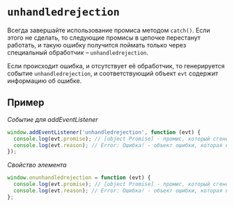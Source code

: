 # `unhandledrejection`

Всегда завершайте использование промиса методом `catch()`. Если этого не сделать, то следующие промисы в цепочке перестанут работать, и такую ошибку получится поймать только через специальный обработчик – `unhandledrejection`.

Если происходит ошибка, и отсутствует её обработчик, то генерируется событие `unhandledrejection`, и соответствующий объект `evt` содержит информацию об ошибке.

## Пример

_Событие для addEventListener_

```js
window.addEventListener('unhandledrejection', function (evt) {
  console.log(evt.promise); // [object Promise] - промис, который сгенерировал ошибку
  console.log(evt.reason); // Error: Ошибка! - объект ошибки, которая не была обработана
});
```

_Свойство элемента_

```js
window.onunhandledrejection = function (evt) {
  console.log(evt.promise); // [object Promise] - промис, который сгенерировал ошибку
  console.log(evt.reason); // Error: Ошибка! - объект ошибки, которая не была обработана
};
```
